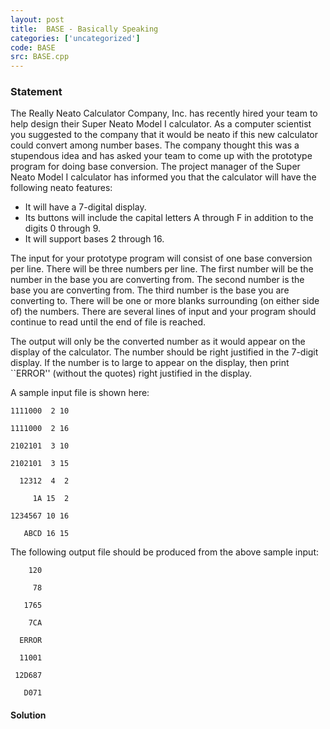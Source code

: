 ```yaml
---
layout: post
title:  BASE - Basically Speaking
categories: ['uncategorized']
code: BASE
src: BASE.cpp
---
```


### **Statement**

The Really Neato Calculator Company, Inc. has recently hired your team to help
design their Super Neato Model I calculator. As a computer scientist you
suggested to the company that it would be neato if this new calculator could
convert among number bases. The company thought this was a stupendous idea and
has asked your team to come up with the prototype program for doing base
conversion. The project manager of the Super Neato Model I calculator has
informed you that the calculator will have the following neato features:

  * It will have a 7-digital display. 
  * Its buttons will include the capital letters A through F in addition to the digits 0 through 9. 
  * It will support bases 2 through 16. 

The input for your prototype program will consist of one base conversion per
line. There will be three numbers per line. The first number will be the
number in the base you are converting from. The second number is the base you
are converting from. The third number is the base you are converting to. There
will be one or more blanks surrounding (on either side of) the numbers. There
are several lines of input and your program should continue to read until the
end of file is reached.

The output will only be the converted number as it would appear on the display
of the calculator. The number should be right justified in the 7-digit
display. If the number is to large to appear on the display, then print
``ERROR'' (without the quotes) right justified in the display.

A sample input file is shown here:

    
    
    1111000  2 10
    1111000  2 16
    2102101  3 10
    2102101  3 15
      12312  4  2
         1A 15  2
    1234567 10 16
       ABCD 16 15
    

The following output file should be produced from the above sample input:

    
    
        120
         78
       1765
        7CA
      ERROR
      11001
     12D687
       D071
    



#### **Solution**



